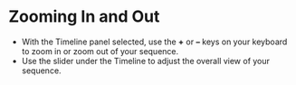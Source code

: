 # Zooming In and Out

* With the Timeline panel selected, use the **+** or **–** keys on your keyboard to zoom in or zoom out of your sequence. 
* Use the slider under the Timeline to adjust the overall view of your sequence.



